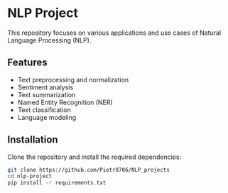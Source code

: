 # NLP Project

This repository focuses on various applications and use cases of Natural Language Processing (NLP).

## Features

- Text preprocessing and normalization
- Sentiment analysis
- Text summarization
- Named Entity Recognition (NER)
- Text classification
- Language modeling

## Installation

Clone the repository and install the required dependencies:

```sh
git clone https://github.com/Piotr8706/NLP_projects
cd nlp-project
pip install -r requirements.txt
